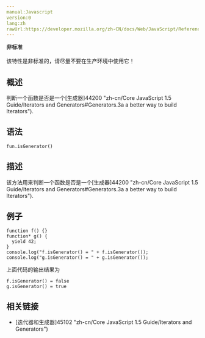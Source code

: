 ```yaml
---
manual:Javascript
version:0
lang:zh
rawUrl:https://developer.mozilla.org/zh-CN/docs/Web/JavaScript/Reference/Global_Objects/Function/isGenerator#
---
```






**非标准**<br></br>该特性是非标准的，请尽量不要在生产环境中使用它！




## 概述<a name="概述"></a>


判断一个函数是否是一个[生成器]44200 "zh-cn/Core JavaScript 1.5 Guide/Iterators and Generators#Generators.3a a better way to build Iterators").


## 语法<a name="语法"></a>

```
fun.isGenerator()
```

## 描述<a name="描述"></a>


该方法用来判断一个函数是否是一个[生成器]44200 "zh-cn/Core JavaScript 1.5 Guide/Iterators and Generators#Generators.3a a better way to build Iterators").


## 例子<a name="例子"></a>

```
function f() {}
function* g() {
  yield 42;
}
console.log("f.isGenerator() = " + f.isGenerator());
console.log("g.isGenerator() = " + g.isGenerator());
```


上面代码的输出结果为


```
f.isGenerator() = false
g.isGenerator() = true
```

## 相关链接<a name="相关链接"></a>

* [迭代器和生成器]45102 "zh-cn/Core JavaScript 1.5 Guide/Iterators and Generators")



